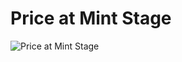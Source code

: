 # Price at Mint Stage



![Price at Mint Stage](https://s3-us-west-2.amazonaws.com/secure.notion-static.com/d10f2b36-636e-434a-952b-a7dd4628eecf/Untitled.png)
